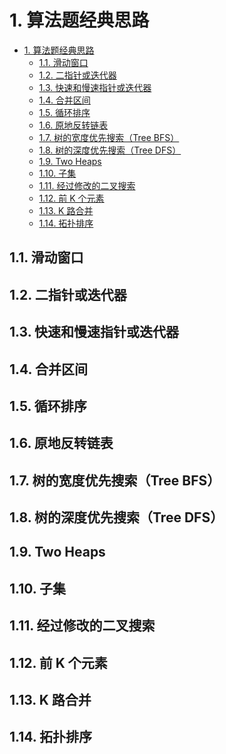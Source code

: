 
# 1. 算法题经典思路
<!-- TOC -->

- [1. 算法题经典思路](#1-算法题经典思路)
    - [1.1. 滑动窗口](#11-滑动窗口)
    - [1.2. 二指针或迭代器](#12-二指针或迭代器)
    - [1.3. 快速和慢速指针或迭代器](#13-快速和慢速指针或迭代器)
    - [1.4. 合并区间](#14-合并区间)
    - [1.5. 循环排序](#15-循环排序)
    - [1.6. 原地反转链表](#16-原地反转链表)
    - [1.7. 树的宽度优先搜索（Tree BFS）](#17-树的宽度优先搜索tree-bfs)
    - [1.8. 树的深度优先搜索（Tree DFS）](#18-树的深度优先搜索tree-dfs)
    - [1.9. Two Heaps](#19-two-heaps)
    - [1.10. 子集](#110-子集)
    - [1.11. 经过修改的二叉搜索](#111-经过修改的二叉搜索)
    - [1.12. 前 K 个元素](#112-前-k-个元素)
    - [1.13. K 路合并](#113-k-路合并)
    - [1.14. 拓扑排序](#114-拓扑排序)

<!-- /TOC -->

## 1.1. 滑动窗口
## 1.2. 二指针或迭代器
## 1.3. 快速和慢速指针或迭代器
## 1.4. 合并区间
## 1.5. 循环排序
## 1.6. 原地反转链表
## 1.7. 树的宽度优先搜索（Tree BFS）
## 1.8. 树的深度优先搜索（Tree DFS）
## 1.9. Two Heaps
## 1.10. 子集
## 1.11. 经过修改的二叉搜索
## 1.12. 前 K 个元素
## 1.13. K 路合并
## 1.14. 拓扑排序